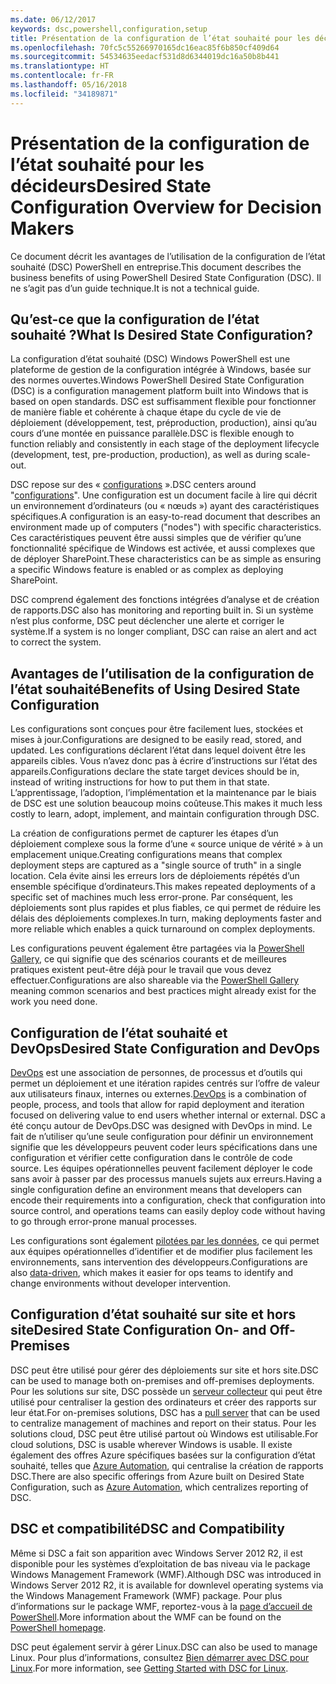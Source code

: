 ```yaml
---
ms.date: 06/12/2017
keywords: dsc,powershell,configuration,setup
title: Présentation de la configuration de l’état souhaité pour les décideurs
ms.openlocfilehash: 70fc5c55266970165dc16eac85f6b850cf409d64
ms.sourcegitcommit: 54534635eedacf531d8d6344019dc16a50b8b441
ms.translationtype: HT
ms.contentlocale: fr-FR
ms.lasthandoff: 05/16/2018
ms.locfileid: "34189871"
---
```

# <a name="desired-state-configuration-overview-for-decision-makers"></a><span data-ttu-id="f7b06-103">Présentation de la configuration de l’état souhaité pour les décideurs</span><span class="sxs-lookup"><span data-stu-id="f7b06-103">Desired State Configuration Overview for Decision Makers</span></span>

<span data-ttu-id="f7b06-104">Ce document décrit les avantages de l’utilisation de la configuration de l’état souhaité (DSC) PowerShell en entreprise.</span><span class="sxs-lookup"><span data-stu-id="f7b06-104">This document describes the business benefits of using PowerShell Desired State Configuration (DSC).</span></span> <span data-ttu-id="f7b06-105">Il ne s’agit pas d’un guide technique.</span><span class="sxs-lookup"><span data-stu-id="f7b06-105">It is not a technical guide.</span></span>

## <a name="what-is-desired-state-configuration"></a><span data-ttu-id="f7b06-106">Qu’est-ce que la configuration de l’état souhaité ?</span><span class="sxs-lookup"><span data-stu-id="f7b06-106">What Is Desired State Configuration?</span></span>

<span data-ttu-id="f7b06-107">La configuration d’état souhaité (DSC) Windows PowerShell est une plateforme de gestion de la configuration intégrée à Windows, basée sur des normes ouvertes.</span><span class="sxs-lookup"><span data-stu-id="f7b06-107">Windows PowerShell Desired State Configuration (DSC) is a configuration management platform built into Windows that is based on open standards.</span></span> <span data-ttu-id="f7b06-108">DSC est suffisamment flexible pour fonctionner de manière fiable et cohérente à chaque étape du cycle de vie de déploiement (développement, test, préproduction, production), ainsi qu’au cours d’une montée en puissance parallèle.</span><span class="sxs-lookup"><span data-stu-id="f7b06-108">DSC is flexible enough to function reliably and consistently in each stage of the deployment lifecycle (development, test, pre-production, production), as well as during scale-out.</span></span>

<span data-ttu-id="f7b06-109">DSC repose sur des « [configurations](https://msdn.microsoft.com/powershell/dsc/configurations) ».</span><span class="sxs-lookup"><span data-stu-id="f7b06-109">DSC centers around "[configurations](https://msdn.microsoft.com/powershell/dsc/configurations)".</span></span>
<span data-ttu-id="f7b06-110">Une configuration est un document facile à lire qui décrit un environnement d’ordinateurs (ou « nœuds ») ayant des caractéristiques spécifiques.</span><span class="sxs-lookup"><span data-stu-id="f7b06-110">A configuration is an easy-to-read document that describes an environment made up of computers ("nodes") with specific characteristics.</span></span>
<span data-ttu-id="f7b06-111">Ces caractéristiques peuvent être aussi simples que de vérifier qu’une fonctionnalité spécifique de Windows est activée, et aussi complexes que de déployer SharePoint.</span><span class="sxs-lookup"><span data-stu-id="f7b06-111">These characteristics can be as simple as ensuring a specific Windows feature is enabled or as complex as deploying SharePoint.</span></span>

<span data-ttu-id="f7b06-112">DSC comprend également des fonctions intégrées d’analyse et de création de rapports.</span><span class="sxs-lookup"><span data-stu-id="f7b06-112">DSC also has monitoring and reporting built in.</span></span>
<span data-ttu-id="f7b06-113">Si un système n’est plus conforme, DSC peut déclencher une alerte et corriger le système.</span><span class="sxs-lookup"><span data-stu-id="f7b06-113">If a system is no longer compliant, DSC can raise an alert and act to correct the system.</span></span>

## <a name="benefits-of-using-desired-state-configuration"></a><span data-ttu-id="f7b06-114">Avantages de l’utilisation de la configuration de l’état souhaité</span><span class="sxs-lookup"><span data-stu-id="f7b06-114">Benefits of Using Desired State Configuration</span></span>

<span data-ttu-id="f7b06-115">Les configurations sont conçues pour être facilement lues, stockées et mises à jour.</span><span class="sxs-lookup"><span data-stu-id="f7b06-115">Configurations are designed to be easily read, stored, and updated.</span></span>
<span data-ttu-id="f7b06-116">Les configurations déclarent l’état dans lequel doivent être les appareils cibles. Vous n’avez donc pas à écrire d’instructions sur l’état des appareils.</span><span class="sxs-lookup"><span data-stu-id="f7b06-116">Configurations declare the state target devices should be in, instead of writing instructions for how to put them in that state.</span></span>
<span data-ttu-id="f7b06-117">L’apprentissage, l’adoption, l’implémentation et la maintenance par le biais de DSC est une solution beaucoup moins coûteuse.</span><span class="sxs-lookup"><span data-stu-id="f7b06-117">This makes it much less costly to learn, adopt, implement, and maintain configuration through DSC.</span></span>

<span data-ttu-id="f7b06-118">La création de configurations permet de capturer les étapes d’un déploiement complexe sous la forme d’une « source unique de vérité » à un emplacement unique.</span><span class="sxs-lookup"><span data-stu-id="f7b06-118">Creating configurations means that complex deployment steps are captured as a "single source of truth" in a single location.</span></span>
<span data-ttu-id="f7b06-119">Cela évite ainsi les erreurs lors de déploiements répétés d’un ensemble spécifique d’ordinateurs.</span><span class="sxs-lookup"><span data-stu-id="f7b06-119">This makes repeated deployments of a specific set of machines much less error-prone.</span></span>
<span data-ttu-id="f7b06-120">Par conséquent, les déploiements sont plus rapides et plus fiables, ce qui permet de réduire les délais des déploiements complexes.</span><span class="sxs-lookup"><span data-stu-id="f7b06-120">In turn, making deployments faster and more reliable which enables a quick turnaround on complex deployments.</span></span>

<span data-ttu-id="f7b06-121">Les configurations peuvent également être partagées via la [PowerShell Gallery](https://powershellgallery.com), ce qui signifie que des scénarios courants et de meilleures pratiques existent peut-être déjà pour le travail que vous devez effectuer.</span><span class="sxs-lookup"><span data-stu-id="f7b06-121">Configurations are also shareable via the [PowerShell Gallery](https://powershellgallery.com) meaning common scenarios and best practices might already exist for the work you need done.</span></span>


## <a name="desired-state-configuration-and-devops"></a><span data-ttu-id="f7b06-122">Configuration de l’état souhaité et DevOps</span><span class="sxs-lookup"><span data-stu-id="f7b06-122">Desired State Configuration and DevOps</span></span>

<span data-ttu-id="f7b06-123">[DevOps](http://blogs.technet.com/b/ashleymcglone/archive/2015/11/20/devops-for-n00bs-ie-windows-people.aspx) est une association de personnes, de processus et d’outils qui permet un déploiement et une itération rapides centrés sur l’offre de valeur aux utilisateurs finaux, internes ou externes.</span><span class="sxs-lookup"><span data-stu-id="f7b06-123">[DevOps](http://blogs.technet.com/b/ashleymcglone/archive/2015/11/20/devops-for-n00bs-ie-windows-people.aspx) is a combination of people, process, and tools that allow for rapid deployment and iteration focused on delivering value to end users whether internal or external.</span></span>
<span data-ttu-id="f7b06-124">DSC a été conçu autour de DevOps.</span><span class="sxs-lookup"><span data-stu-id="f7b06-124">DSC was designed with DevOps in mind.</span></span>
<span data-ttu-id="f7b06-125">Le fait de n’utiliser qu’une seule configuration pour définir un environnement signifie que les développeurs peuvent coder leurs spécifications dans une configuration et vérifier cette configuration dans le contrôle de code source. Les équipes opérationnelles peuvent facilement déployer le code sans avoir à passer par des processus manuels sujets aux erreurs.</span><span class="sxs-lookup"><span data-stu-id="f7b06-125">Having a single configuration define an environment means that developers can encode their requirements into a configuration, check that configuration into source control, and operations teams can easily deploy code without having to go through error-prone manual processes.</span></span>

<span data-ttu-id="f7b06-126">Les configurations sont également [pilotées par les données](https://msdn.microsoft.com/powershell/dsc/configdata), ce qui permet aux équipes opérationnelles d’identifier et de modifier plus facilement les environnements, sans intervention des développeurs.</span><span class="sxs-lookup"><span data-stu-id="f7b06-126">Configurations are also [data-driven](https://msdn.microsoft.com/powershell/dsc/configdata), which makes it easier for ops teams to identify and change environments without developer intervention.</span></span>

## <a name="desired-state-configuration-on--and-off-premises"></a><span data-ttu-id="f7b06-127">Configuration d’état souhaité sur site et hors site</span><span class="sxs-lookup"><span data-stu-id="f7b06-127">Desired State Configuration On- and Off-Premises</span></span>

<span data-ttu-id="f7b06-128">DSC peut être utilisé pour gérer des déploiements sur site et hors site.</span><span class="sxs-lookup"><span data-stu-id="f7b06-128">DSC can be used to manage both on-premises and off-premises deployments.</span></span>
<span data-ttu-id="f7b06-129">Pour les solutions sur site, DSC possède un [serveur collecteur](https://msdn.microsoft.com/powershell/dsc/pullserver) qui peut être utilisé pour centraliser la gestion des ordinateurs et créer des rapports sur leur état.</span><span class="sxs-lookup"><span data-stu-id="f7b06-129">For on-premises solutions, DSC has a [pull server](https://msdn.microsoft.com/powershell/dsc/pullserver) that can be used to centralize management of machines and report on their status.</span></span>
<span data-ttu-id="f7b06-130">Pour les solutions cloud, DSC peut être utilisé partout où Windows est utilisable.</span><span class="sxs-lookup"><span data-stu-id="f7b06-130">For cloud solutions, DSC is usable wherever Windows is usable.</span></span>
<span data-ttu-id="f7b06-131">Il existe également des offres Azure spécifiques basées sur la configuration d’état souhaité, telles que [Azure Automation](https://azure.microsoft.com/en-us/documentation/services/automation/), qui centralise la création de rapports DSC.</span><span class="sxs-lookup"><span data-stu-id="f7b06-131">There are also specific offerings from Azure built on Desired State Configuration, such as [Azure Automation](https://azure.microsoft.com/en-us/documentation/services/automation/), which centralizes reporting of DSC.</span></span>

## <a name="dsc-and-compatibility"></a><span data-ttu-id="f7b06-132">DSC et compatibilité</span><span class="sxs-lookup"><span data-stu-id="f7b06-132">DSC and Compatibility</span></span>

<span data-ttu-id="f7b06-133">Même si DSC a fait son apparition avec Windows Server 2012 R2, il est disponible pour les systèmes d’exploitation de bas niveau via le package Windows Management Framework (WMF).</span><span class="sxs-lookup"><span data-stu-id="f7b06-133">Although DSC was introduced in Windows Server 2012 R2, it is available for downlevel operating systems via the Windows Management Framework (WMF) package.</span></span>
<span data-ttu-id="f7b06-134">Pour plus d’informations sur le package WMF, reportez-vous à la [page d’accueil de PowerShell](https://msdn.microsoft.com/en-us/powershell/).</span><span class="sxs-lookup"><span data-stu-id="f7b06-134">More information about the WMF can be found on the [PowerShell homepage](https://msdn.microsoft.com/en-us/powershell/).</span></span>

<span data-ttu-id="f7b06-135">DSC peut également servir à gérer Linux.</span><span class="sxs-lookup"><span data-stu-id="f7b06-135">DSC can also be used to manage Linux.</span></span> <span data-ttu-id="f7b06-136">Pour plus d’informations, consultez [Bien démarrer avec DSC pour Linux](https://msdn.microsoft.com/en-us/powershell/dsc/lnxgettingstarted).</span><span class="sxs-lookup"><span data-stu-id="f7b06-136">For more information, see [Getting Started with DSC for Linux](https://msdn.microsoft.com/en-us/powershell/dsc/lnxgettingstarted).</span></span>